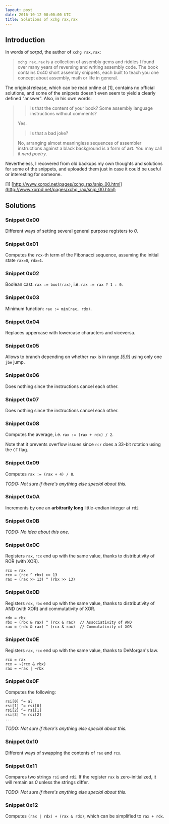 ```yaml
---
layout: post
date: 2016-10-12 00:00:00 UTC
title: Solutions of xchg rax,rax
---
```


## Introduction

In words of *xorpd*, the author of `xchg rax,rax`:

> `xchg rax,rax` is a collection of assembly gems and riddles I found over many years of reversing and writing assembly code. The book contains 0x40 short assembly snippets, each built to teach you one concept about assembly, math or life in general.

The original release, which can be read online at [1], contains no official solutions, and some of the snippets doesn't even seem to yield a clearly defined "answer". Also, in his own words:

> > Is that the content of your book? Some assembly language instructions without comments?
>
> Yes.
>
> > Is that a bad joke?
>
> No, arranging almost meaningless sequences of assembler instructions against a black background is a form of **art**. You may call it *nerd poetry*.

Nevertheless, I recovered from old backups my own thoughts and solutions for some of the snippets, and uploaded them just in case it could be useful or interesting for someone.

[1] [http://www.xorpd.net/pages/xchg_rax/snip_00.html](http://www.xorpd.net/pages/xchg_rax/snip_00.html)

## Solutions

### Snippet 0x00
Different ways of setting several general purpose registers to *0*.


### Snippet 0x01
Computes the `rcx`-th term of the Fibonacci sequence, assuming the initial state `rax=0`, `rdx=1`.


### Snippet 0x02
Boolean cast: `rax := bool(rax)`, i.e. `rax := rax ? 1 : 0`.


### Snippet 0x03
Minimum function: `rax := min(rax, rdx)`.


### Snippet 0x04
Replaces uppercase with lowercase characters and viceversa.


### Snippet 0x05
Allows to branch depending on whether `rax` is in range *[5,9]* using only one `jbe` jump.


### Snippet 0x06
Does nothing since the instructions cancel each other.


### Snippet 0x07
Does nothing since the instructions cancel each other.


### Snippet 0x08
Computes the average, i.e. `rax := (rax + rdx) / 2`.

Note that it prevents overflow issues since `rcr` does a 33-bit rotation using the `CF` flag.


### Snippet 0x09
Computes `rax := (rax + 4) / 8`.

*TODO: Not sure if there's anything else special about this.*


### Snippet 0x0A
Increments by one an **arbitrarily long** little-endian integer at `rdi`.


### Snippet 0x0B

*TODO: No idea about this one.*


### Snippet 0x0C
Registers `rax`, `rcx` end up with the same value, thanks to distributivity of ROR (with XOR).
```
rcx = rax
rcx = (rcx ^ rbx) >> 13
rax = (rax >> 13) ^ (rbx >> 13)
```


### Snippet 0x0D
Registers `rdx`, `rbx` end up with the same value, thanks to distributivity of AND (with XOR) and commutativity of XOR.
```
rdx = rbx
rbx = (rbx & rax) ^ (rcx & rax)  // Associativity of AND
rax = (rdx & rax) ^ (rcx & rax)  // Commutativity of XOR
```


### Snippet 0x0E
Registers `rax`, `rcx` end up with the same value, thanks to DeMorgan's law.
```
rcx = rax
rcx = ~(rcx & rbx)
rax = ~rax | ~rbx
```


### Snippet 0x0F
Computes the following:
```
rsi[0] ^= al
rsi[1] ^= rsi[0]
rsi[2] ^= rsi[1]
rsi[3] ^= rsi[2]
...
```

*TODO: Not sure if there's anything else special about this.*


### Snippet 0x10
Different ways of swapping the contents of `rax` and `rcx`.


### Snippet 0x11
Compares two strings `rsi` and `rdi`. If the register `rax` is zero-initialized, it will remain as *0* unless the strings differ.

*TODO: Not sure if there's anything else special about this.*


### Snippet 0x12
Computes `(rax | rdx) + (rax & rdx)`, which can be simplified to `rax + rdx`.
